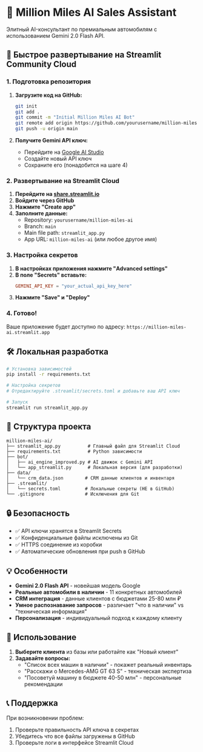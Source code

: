 # 🚗 Million Miles AI Sales Assistant

Элитный AI-консультант по премиальным автомобилям с использованием Gemini 2.0 Flash API.

## 🚀 Быстрое развертывание на Streamlit Community Cloud

### 1. Подготовка репозитория

1. **Загрузите код на GitHub:**
   ```bash
   git init
   git add .
   git commit -m "Initial Million Miles AI Bot"
   git remote add origin https://github.com/yourusername/million-miles-ai.git
   git push -u origin main
   ```

2. **Получите Gemini API ключ:**
   - Перейдите на [Google AI Studio](https://makersuite.google.com/app/apikey)
   - Создайте новый API ключ
   - Сохраните его (понадобится на шаге 4)

### 2. Развертывание на Streamlit Cloud

1. **Перейдите на [share.streamlit.io](https://share.streamlit.io)**
2. **Войдите через GitHub**
3. **Нажмите "Create app"**
4. **Заполните данные:**
   - Repository: `yourusername/million-miles-ai`
   - Branch: `main`
   - Main file path: `streamlit_app.py`
   - App URL: `million-miles-ai` (или любое другое имя)

### 3. Настройка секретов

1. **В настройках приложения нажмите "Advanced settings"**
2. **В поле "Secrets" вставьте:**
   ```toml
   GEMINI_API_KEY = "your_actual_api_key_here"
   ```
3. **Нажмите "Save" и "Deploy"**

### 4. Готово!

Ваше приложение будет доступно по адресу:
`https://million-miles-ai.streamlit.app`

## 🛠 Локальная разработка

```bash
# Установка зависимостей
pip install -r requirements.txt

# Настройка секретов
# Отредактируйте .streamlit/secrets.toml и добавьте ваш API ключ

# Запуск
streamlit run streamlit_app.py
```

## 📁 Структура проекта

```
million-miles-ai/
├── streamlit_app.py          # Главный файл для Streamlit Cloud
├── requirements.txt          # Python зависимости
├── bot/
│   ├── ai_engine_improved.py # AI движок с Gemini API
│   └── app_streamlit.py      # Локальная версия (для разработки)
├── data/
│   └── crm_data.json        # CRM данные клиентов и инвентаря
├── .streamlit/
│   └── secrets.toml         # Локальные секреты (НЕ в GitHub)
└── .gitignore               # Исключения для Git
```

## 🔒 Безопасность

- ✅ API ключи хранятся в Streamlit Secrets
- ✅ Конфиденциальные файлы исключены из Git
- ✅ HTTPS соединение из коробки
- ✅ Автоматические обновления при push в GitHub

## 💡 Особенности

- **Gemini 2.0 Flash API** - новейшая модель Google
- **Реальные автомобили в наличии** - 11 конкретных автомобилей
- **CRM интеграция** - данные клиентов с бюджетами 25-80 млн ₽
- **Умное распознавание запросов** - различает "что в наличии" vs "техническая информация"
- **Персонализация** - индивидуальный подход к каждому клиенту

## 🎯 Использование

1. **Выберите клиента** из базы или работайте как "Новый клиент"
2. **Задавайте вопросы:**
   - "Список всех машин в наличии" - покажет реальный инвентарь
   - "Расскажи о Mercedes-AMG GT 63 S" - техническая экспертиза
   - "Посоветуй машину в бюджете 40-50 млн" - персональные рекомендации

## 📞 Поддержка

При возникновении проблем:
1. Проверьте правильность API ключа в секретах
2. Убедитесь что все файлы загружены в GitHub
3. Проверьте логи в интерфейсе Streamlit Cloud 